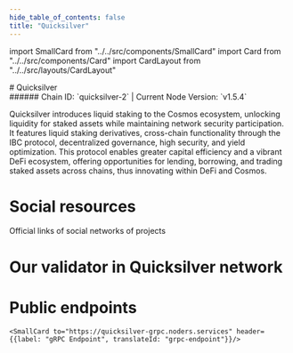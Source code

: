 ```yaml
---
hide_table_of_contents: false
title: "Quicksilver"
---
```


import SmallCard from "../../src/components/SmallCard"
import Card from "../../src/components/Card"
import CardLayout from "../../src/layouts/CardLayout"

<div class="h1-with-icon icon-quicksilver">
# Quicksilver
</div>
###### Chain ID: `quicksilver-2` | Current Node Version: `v1.5.4`


Quicksilver introduces liquid staking to the Cosmos ecosystem, unlocking liquidity for staked assets while maintaining network security participation. It features liquid staking derivatives, cross-chain functionality through the IBC protocol, decentralized governance, high security, and yield optimization. This protocol enables greater capital efficiency and a vibrant DeFi ecosystem, offering opportunities for lending, borrowing, and trading staked assets across chains, thus innovating within DeFi and Cosmos.

# Social resources
Official links of social networks of projects

<CardLayout autoFitEnabled={false}>
    <SmallCard to="https://quicksilver.zone/" header={{label: "Website", translateId: "social-telegram"}} iconPath="img/website-icon.svg"/>
    <SmallCard to="https://github.com/quicksilver-zone" header={{label: "GitHub", translateId: "social-telegram"}} iconPath="img/github-icon.svg"/>
    <SmallCard to="https://discord.com/invite/xrSmYMDVrQ" header={{label: "Discord", translateId: "social-telegram"}} iconPath="img/discord-icon.svg"/>
    <SmallCard to="https://twitter.com/quicksilverzone" header={{label: "X", translateId: "social-telegram"}} iconPath="img/x-icon.svg"/>
    <SmallCard to="https://t.me/quicksilverzone" header={{label: "Telegram", translateId: "social-telegram"}} iconPath="img/telegram-icon.svg"/>
</CardLayout>

# Our validator in Quicksilver network

<CardLayout autoFitEnabled={true}>
    <Card
        to="https://quicksilver.explorers.guru/validator/quickvaloper17gwfcceyvcw53r6cclrhwk5jksmtd96xfjwrcv"
        header={{
            label: "[NODERS]TEAM",
            translateId: "development-setup",
        }}
        body={{
            label: "Trusted blockchain validator",
        }}
        iconPath="img/kotlin-icon.svg"
    />
</CardLayout>

# Public endpoints 

<CardLayout autoFitEnabled={true}>
    <SmallCard to="https://quicksilver-rpc.noders.services" header={{label: "RPC Endpoint", translateId: "rpc-endpoint"}}/>
    <SmallCard to="https://quicksilver-api.noders.services" header={{label: "API Endpoint", translateId: "api-endpoint"}}/>
    
    <SmallCard to="https://quicksilver-grpc.noders.services" header={{label: "gRPC Endpoint", translateId: "grpc-endpoint"}}/>
</CardLayout>


